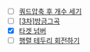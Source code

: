 - [ ] [쿼드압축 후 개수 세기](https://school.programmers.co.kr/learn/courses/30/lessons/68936)
- [ ] [[3차]방금그곡](https://school.programmers.co.kr/learn/courses/30/lessons/17683)
- [x] [타겟 넘버](https://school.programmers.co.kr/learn/courses/30/lessons/43165)
- [ ] [행렬 테두리 회전하기](https://school.programmers.co.kr/learn/courses/30/lessons/77485)

